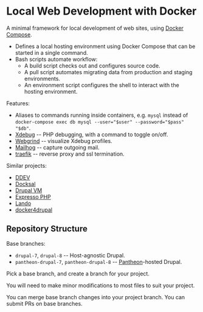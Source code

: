 # Local Web Development with Docker

A minimal framework for local development of web sites, using [Docker Compose](https://docs.docker.com/compose/).

- Defines a local hosting environment using Docker Compose that can be started in a single command.
- Bash scripts automate workflow:
  - A build script checks out and configures source code.
  - A pull script automates migrating data from production and staging environments.
  - An environment script configures the shell to interact with the hosting environment.

Features:

- Aliases to commands running inside containers, e.g. `mysql` instead of `docker-compose exec db mysql --user="$user" --password="$pass" "$db"`.
- [Xdebug](http://www.xdebug.org/) -- PHP debugging, with a command to toggle on/off.
- [Webgrind](https://github.com/jokkedk/webgrind) -- visualize Xdebug profiles.
- [Mailhog](https://github.com/mailhog/MailHog) -- capture outgoing mail.
- [traefik](https://traefik.io) -- reverse proxy and ssl termination.

Similar projects:

- [DDEV](https://www.drud.com)
- [Docksal](https://docksal.io)
- [Drupal VM](https://www.drupalvm.com)
- [Expresso PHP](https://github.com/expresso-php/expresso-php)
- [Lando](https://github.com/lando/lando)
- [docker4drupal](https://github.com/Wodby/docker4drupal)

## Repository Structure

Base branches:

- `drupal-7`, `drupal-8` -- Host-agnostic Drupal.
- `pantheon-drupal-7`, `pantheon-drupal-8` -- [Pantheon](https://pantheon.io)-hosted Drupal.

Pick a base branch, and create a branch for your project.

You will need to make minor modifications to most files to suit your project.

You can merge base branch changes into your project branch. You can submit PRs on base branches.
